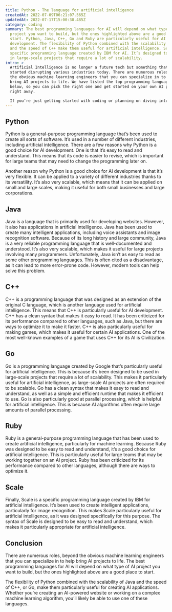 ```yaml
---
title: Python - The language for artificial intelligence
createdAt: 2022-07-09T06:21:07.565Z
updatedAt: 2022-07-17T15:00:30.485Z
category: coding
summary: The best programming languages for AI will depend on what type of AI
  project you want to build, but the ones highlighted above are a good place to
  start. Python, Java, C++, Go and Ruby are particularly useful for AI
  development. The flexibility of Python combined with the scalability of Java
  and the speed of C++ make them useful for artificial intelligence. Scale is a
  specific programming language created by IBM for AI. It’s designed to be used
  in large-scale projects that require a lot of scalability.
intro: >-
  Artificial Intelligence is no longer a future tech but something that has
  started disrupting various industries today. There are numerous roles, beyond
  the obvious machine learning engineers that you can specialize in to help
  bring AI projects to life. We have listed the top programming languages for AI
  below, so you can pick the right one and get started on your own AI project
  right away. 

  If you’re just getting started with coding or planning on diving into it more deeply in the future, this article will give you some insight into the different programming languages available out there. Each of these languages has certain features that make them particularly useful when creating artificial intelligence applications. Keep reading to learn more about these useful programming languages and which one suits your needs best. Read on to know more
---
```


## Python

Python is a general-purpose programming language that’s been used to create all sorts of software. It’s used in a number of different industries, including artificial intelligence. There are a few reasons why Python is a good choice for AI development. One is that it’s easy to read and understand. This means that its code is easier to revise, which is important for large teams that may need to change the programming later on.

Another reason why Python is a good choice for AI development is that it’s very flexible. It can be applied to a variety of different industries thanks to its versatility. It’s also very scalable, which means that it can be applied on small and large scales, making it useful for both small businesses and large corporations. 


## Java

Java is a language that is primarily used for developing websites. However, it also has applications in artificial intelligence. Java has been used to create many intelligent applications, including voice assistants and image recognition software.
Because of its long history and large community, Java is a very reliable programming language that is well-documented and understood. It’s also very scalable, which makes it useful for large projects involving many programmers.
Unfortunately, Java isn’t as easy to read as some other programming languages. This is often cited as a disadvantage, as it can lead to more error-prone code. However, modern tools can help solve this problem.

## C++

C++ is a programming language that was designed as an extension of the original C language, which is another language used for artificial intelligence. This means that C++ is particularly useful for AI development.
C++ has a clean syntax that makes it easy to read. It has been criticized for its performance compared to other languages, such as Java, but there are ways to optimize it to make it faster.
C++ is also particularly useful for making games, which makes it useful for certain AI applications. One of the most well-known examples of a game that uses C++ for its AI is Civilization.

## Go

Go is a programming language created by Google that’s particularly useful for artificial intelligence. This is because it’s been designed to be used in large-scale projects that require a lot of scalability. This makes it particularly useful for artificial intelligence, as large-scale AI projects are often required to be scalable.
Go has a clean syntax that makes it easy to read and understand, as well as a simple and efficient runtime that makes it efficient to use.
Go is also particularly good at parallel processing, which is helpful for artificial intelligence. This is because AI algorithms often require large amounts of parallel processing. 


## Ruby

Ruby is a general-purpose programming language that has been used to create artificial intelligence, particularly for machine learning.
Because Ruby was designed to be easy to read and understand, it’s a good choice for artificial intelligence. This is particularly useful for large teams that may be working together on an AI project.
Ruby has been criticized for its performance compared to other languages, although there are ways to optimize it.

## Scale

Finally, Scale is a specific programming language created by IBM for artificial intelligence. It’s been used to create intelligent applications, particularly for image recognition.
This makes Scale particularly useful for artificial intelligence, as it was designed specifically for this purpose.
The syntax of Scale is designed to be easy to read and understand, which makes it particularly appropriate for artificial intelligence.

## Conclusion

There are numerous roles, beyond the obvious machine learning engineers that you can specialize in to help bring AI projects to life. The best programming languages for AI will depend on what type of AI project you want to build, but the ones highlighted above are a good place to start.

The flexibility of Python combined with the scalability of Java and the speed of C++, or Go, make them particularly useful for creating AI applications. Whether you’re creating an AI-powered website or working on a complex machine learning algorithm, you’ll likely be able to use one of these languages.

